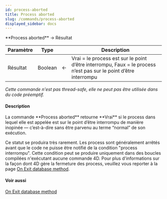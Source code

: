 ```yaml
---
id: process-aborted
title: Process aborted
slug: /commands/process-aborted
displayed_sidebar: docs
---
```


<!--REF #_command_.Process aborted.Syntax-->**Process aborted**  -> Résultat<!-- END REF-->
<!--REF #_command_.Process aborted.Params-->
| Paramètre | Type |  | Description |
| --- | --- | --- | --- |
| Résultat | Boolean | &#8592; | Vrai = le process est sur le point d’être interrompu, Faux = le process n’est pas sur le point d’être interrompu |

<!-- END REF-->

*Cette commande n'est pas thread-safe, elle ne peut pas être utilisée dans du code préemptif.*


#### Description 

<!--REF #_command_.Process aborted.Summary-->La commande **Process aborted** retourne **Vrai** si le process dans lequel elle est appelée est sur le point d’être interrompu de manière inopinée — c’est-à-dire sans être parvenu au terme “normal” de son exécution.<!-- END REF-->

Ce statut se produira très rarement. Les process sont généralement arrêtés avant que le code ne puisse être notifié de la condition "process interrompu". Cette condition peut se produire uniquement dans des boucles compilées n'exécutant aucune commande 4D. Pour plus d'informations sur la façon dont 4D gère la fermeture des process, veuillez vous reporter à la page [On Exit database method](on-exit-database-method.md).

#### Voir aussi 

[On Exit database method](on-exit-database-method.md)  